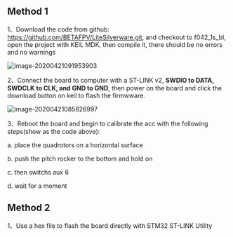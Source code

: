 ## Method 1

1、Download the code from github: https://github.com/BETAFPV/LiteSilverware.git, and checkout to f042_1s_bl, open the project with KEIL MDK, then compile it, there should be no errors and no warnings

![image-20200421091953903](C:\Users\wenzh\AppData\Roaming\Typora\typora-user-images\image-20200421091953903.png)



2、Connect the board to computer with a ST-LINK v2, **SWDIO to DATA, SWDCLK to CLK, and GND to GND**, then power on the board and click the download button on keil to flash the firmwware. 

![image-20200421085826997](C:\Users\wenzh\AppData\Roaming\Typora\typora-user-images\image-20200421085826997.png)

3、Reboot the board and begin to calibrate the acc  with the following steps(show as the code above):

a. place the quadrotors on a horizontal surface

b. push the pitch rocker to the bottom and hold on 

c. then switchs aux 6 

d. wait for a moment



## Method 2

1、Use a hex file to flash the board directly with STM32 ST-LINK Utility